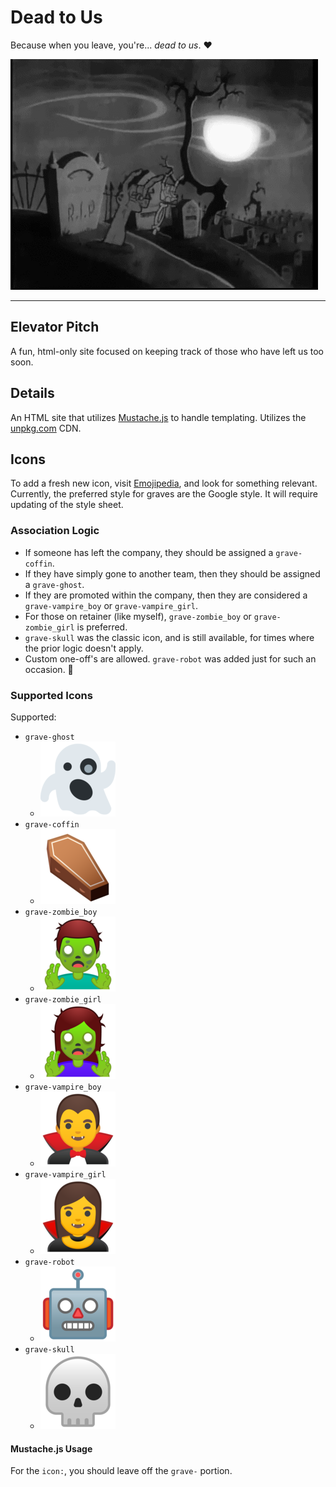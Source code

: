 # Dead to Us

Because when you leave, you're... _dead to us_. :heart:

![dead-to-us][dead-to-us-gif]

---

## Elevator Pitch

A fun, html-only site focused on keeping track of those who have left us too soon.

## Details

An HTML site that utilizes [Mustache.js][mustache-repo] to handle templating. Utilizes the
[unpkg.com][mustache-cdn] CDN.

## Icons

To add a fresh new icon, visit [Emojipedia][emojipedia], and look for something relevant. Currently,
the preferred style for graves are the Google style. It will require updating of the style sheet.

### Association Logic

- If someone has left the company, they should be assigned a `grave-coffin`.
- If they have simply gone to another team, then they should be assigned a `grave-ghost`.
- If they are promoted within the company, then they are considered a `grave-vampire_boy` or `grave-vampire_girl`.
- For those on retainer (like myself), `grave-zombie_boy` or `grave-zombie_girl` is preferred.
- `grave-skull` was the classic icon, and is still available, for times where the prior logic
  doesn't apply.
- Custom one-off's are allowed. `grave-robot` was added just for such an occasion. :robot:

### Supported Icons

Supported:

* `grave-ghost`
  * ![ghost][ghost]
* `grave-coffin`
  * ![coffin][coffin]
* `grave-zombie_boy`
  * ![zombie_boy][zombie_boy]
* `grave-zombie_girl`
  * ![zombie_girl][zombie_girl]
* `grave-vampire_boy`
  * ![vampire_boy][vampire_boy]
* `grave-vampire_girl`
  * ![vampire_girl][vampire_girl]
* `grave-robot`
  * ![robot][robot]
* `grave-skull`
  * ![skull][skull]

#### Mustache.js Usage

For the `icon:`, you should leave off the `grave-` portion.

[dead-to-us-gif]: /site/assets/images/dead-to-us.gif
[emojipedia]: https://emojipedia.org
[skull]: /site/assets/images/skull.png
[coffin]: /site/assets/images/coffin.png
[zombie_boy]: /site/assets/images/zombie-boy.png
[zombie_girl]: /site/assets/images/zombie-girl.png
[ghost]: /site/assets/images/ghost.png
[robot]: /site/assets/images/robot.png
[vampire_boy]: /site/assets/images/vampire-boy.png
[vampire_girl]: /site/assets/images/vampire-girl.png
[mustache-repo]: https://github.com/janl/mustache.js
[mustache-cdn]: https://unpkg.com/mustache@4.2.0/mustache.min.js

